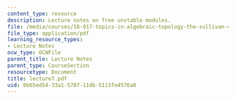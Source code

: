 ```yaml
---
content_type: resource
description: Lecture notes on free unstable modules.
file: /media/courses/18-917-topics-in-algebraic-topology-the-sullivan-conjecture-fall-2007/0b65ed5433a1570711db5113fe4576a0_lecture7.pdf
file_type: application/pdf
learning_resource_types:
- Lecture Notes
ocw_type: OCWFile
parent_title: Lecture Notes
parent_type: CourseSection
resourcetype: Document
title: lecture7.pdf
uid: 0b65ed54-33a1-5707-11db-5113fe4576a0
---
```

